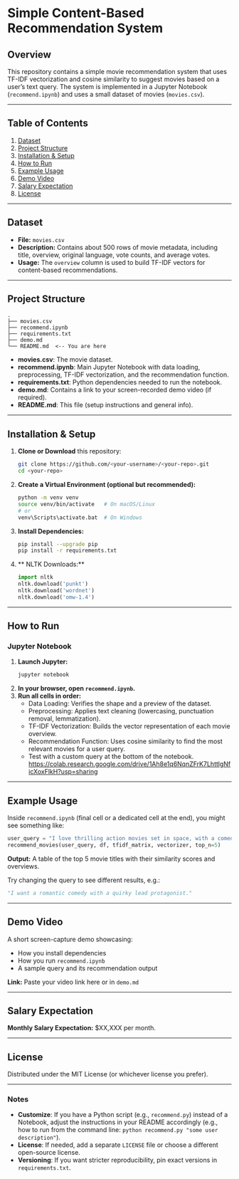 # Simple Content-Based Recommendation System

## Overview
This repository contains a simple movie recommendation system that uses TF-IDF vectorization and cosine similarity to suggest movies based on a user’s text query. The system is implemented in a Jupyter Notebook (`recommend.ipynb`) and uses a small dataset of movies (`movies.csv`).

---

## Table of Contents
1. [Dataset](#dataset)
2. [Project Structure](#project-structure)
3. [Installation & Setup](#installation--setup)
4. [How to Run](#how-to-run)
5. [Example Usage](#example-usage)
6. [Demo Video](#demo-video)
7. [Salary Expectation](#salary-expectation)
8. [License](#license)

---

## Dataset
- **File:** `movies.csv`
- **Description:** Contains about 500 rows of movie metadata, including title, overview, original language, vote counts, and average votes.
- **Usage:** The `overview` column is used to build TF-IDF vectors for content-based recommendations.

---

## Project Structure

```
.
├── movies.csv
├── recommend.ipynb
├── requirements.txt
├── demo.md
└── README.md  <-- You are here
```

- **movies.csv**: The movie dataset.  
- **recommend.ipynb**: Main Jupyter Notebook with data loading, preprocessing, TF-IDF vectorization, and the recommendation function.  
- **requirements.txt**: Python dependencies needed to run the notebook.  
- **demo.md**: Contains a link to your screen-recorded demo video (if required).  
- **README.md**: This file (setup instructions and general info).

---

## Installation & Setup

1. **Clone or Download** this repository:
   ```bash
   git clone https://github.com/<your-username>/<your-repo>.git
   cd <your-repo>
   ```

2. **Create a Virtual Environment (optional but recommended):**
   ```bash
   python -m venv venv
   source venv/bin/activate   # On macOS/Linux
   # or
   venv\Scripts\activate.bat  # On Windows
   ```

3. **Install Dependencies:**
   ```bash
   pip install --upgrade pip
   pip install -r requirements.txt
   ```

4. ** NLTK Downloads:**  
   ```python
   import nltk
   nltk.download('punkt')
   nltk.download('wordnet')
   nltk.download('omw-1.4')
   ```

---

## How to Run

### Jupyter Notebook

1. **Launch Jupyter:**
   ```bash
   jupyter notebook
   ```
2. **In your browser, open `recommend.ipynb`.**
3. **Run all cells in order:**
   - Data Loading: Verifies the shape and a preview of the dataset.
   - Preprocessing: Applies text cleaning (lowercasing, punctuation removal, lemmatization).
   - TF-IDF Vectorization: Builds the vector representation of each movie overview.
   - Recommendation Function: Uses cosine similarity to find the most relevant movies for a user query.
   - Test with a custom query at the bottom of the notebook.
https://colab.research.google.com/drive/1Ah8e1q6NqnZFrK7LhttlgNficXoxFlkH?usp=sharing
---

## Example Usage

Inside `recommend.ipynb` (final cell or a dedicated cell at the end), you might see something like:

```python
user_query = "I love thrilling action movies set in space, with a comedic twist."
recommend_movies(user_query, df, tfidf_matrix, vectorizer, top_n=5)
```

**Output:** A table of the top 5 movie titles with their similarity scores and overviews.

Try changing the query to see different results, e.g.:

```python
"I want a romantic comedy with a quirky lead protagonist."
```

---

## Demo Video

A short screen-capture demo showcasing:
- How you install dependencies
- How you run `recommend.ipynb`
- A sample query and its recommendation output

**Link:** Paste your video link here or in `demo.md`

---

## Salary Expectation

**Monthly Salary Expectation:** $XX,XXX per month.

---

## License

Distributed under the MIT License (or whichever license you prefer).

---

### Notes

- **Customize**: If you have a Python script (e.g., `recommend.py`) instead of a Notebook, adjust the instructions in your README accordingly (e.g., how to run from the command line: `python recommend.py "some user description"`).  
- **License**: If needed, add a separate `LICENSE` file or choose a different open-source license.  
- **Versioning**: If you want stricter reproducibility, pin exact versions in `requirements.txt`.
